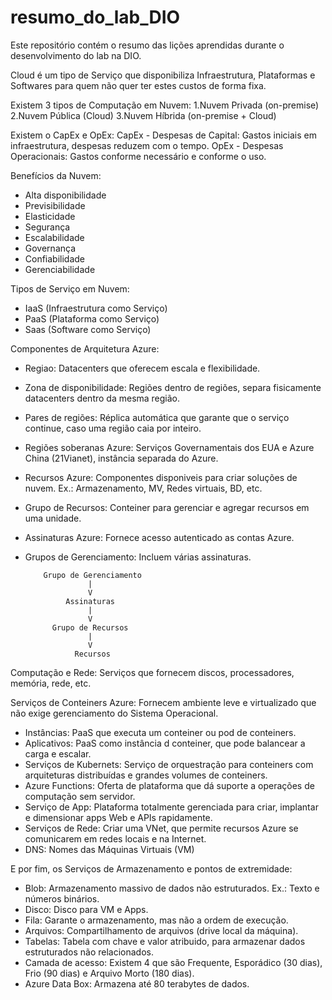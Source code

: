 # resumo_do_lab_DIO
Este repositório contém o resumo das lições aprendidas durante o desenvolvimento do lab na DIO.

Cloud é um tipo de Serviço que disponibiliza Infraestrutura, Plataformas e Softwares para quem não quer ter estes custos de forma fixa.

Existem 3 tipos de Computação em Nuvem:
1.Nuvem Privada (on-premise)
2.Nuvem Pública (Cloud)
3.Nuvem Híbrida (on-premise + Cloud)

Existem o CapEx e OpEx:
CapEx - Despesas de Capital: Gastos iniciais em infraestrutura, despesas reduzem com o tempo.
OpEx - Despesas Operacionais: Gastos conforme necessário e conforme o uso.

Benefícios da Nuvem:
- Alta disponibilidade
- Previsibilidade
- Elasticidade
- Segurança
- Escalabilidade
- Governança
- Confiabilidade
- Gerenciabilidade

Tipos de Serviço em Nuvem:
- IaaS (Infraestrutura como Serviço)
- PaaS (Plataforma como Serviço)
- Saas (Software como Serviço)
 
Componentes de Arquitetura Azure:
- Regiao: Datacenters que oferecem escala e flexibilidade.
- Zona de disponibilidade: Regiões dentro de regiões, separa fisicamente datacenters dentro da mesma região.
- Pares de regiões: Réplica automática que garante que o serviço continue, caso uma região caia por inteiro.
- Regiões soberanas Azure: Serviços Governamentais dos EUA e Azure China (21Vianet), instância separada do Azure.
- Recursos Azure: Componentes disponiveis para criar soluções de nuvem. Ex.: Armazenamento, MV, Redes virtuais, BD, etc.
- Grupo de Recursos: Conteiner para gerenciar e agregar recursos em uma unidade.
- Assinaturas Azure: Fornece acesso autenticado as contas Azure.
- Grupos de Gerenciamento: Incluem várias assinaturas.

          Grupo de Gerenciamento
                    |
                    V
               Assinaturas
                    |
                    V
            Grupo de Recursos
                    |
                    V
                 Recursos

Computação e Rede: Serviços que fornecem discos, processadores, memória, rede, etc.

Serviços de Conteiners Azure: Fornecem ambiente leve e virtualizado que não exige gerenciamento do Sistema Operacional.
  - Instâncias: PaaS que executa um conteiner ou pod de conteiners.
  - Aplicativos: PaaS como instância d conteiner, que pode balancear a carga e escalar.
  - Serviços de Kubernets: Serviço de orquestração para conteiners com arquiteturas distribuídas e grandes volumes de conteiners.
  - Azure Functions: Oferta de plataforma que dá suporte a operações de computação sem servidor.
  - Serviço de App: Plataforma totalmente gerenciada para criar, implantar e dimensionar apps Web e APIs rapidamente.
  - Serviços de Rede: Criar uma VNet, que permite recursos Azure se comunicarem em redes locais e na Internet.
  - DNS: Nomes das Máquinas Virtuais (VM)

E por fim, os Serviços de Armazenamento e pontos de extremidade:
- Blob: Armazenamento massivo de dados não estruturados. Ex.: Texto e números binários.
- Disco: Disco para VM e Apps.
- Fila: Garante o armazenamento, mas não a ordem de execução.
- Arquivos: Compartilhamento de arquivos (drive local da máquina).
- Tabelas: Tabela com chave e valor atribuido, para armazenar dados estruturados não relacionados.
- Camada de acesso: Existem 4 que são Frequente, Esporádico (30 dias), Frio (90 dias) e Arquivo Morto (180 dias).
- Azure Data Box: Armazena até 80 terabytes de dados.
